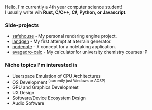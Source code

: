 Hello, I'm currently a 4th year computer science student!\
I usually write wih **Rust, C/C++, C#, Python, or Javascript**.
### Side-projects
* [safehouse](https://github.com/toastmod/projectsafehouse) - My personal rendering engine project.
* [landgen](https://github.com/toastmod/landgen) - My first attempt at a terrain generator.
* [nodenote](https://github.com/toastmod/nodenote) - A concept for a notetaking application.
* [avagadro-calc](https://github.com/toastmod/avagadro-calc) - My calculator for university chemistry courses :P

### Niche topics I'm interested in
* Userspace Emulation of CPU Architectures
* OS Development <sup>(currently just Windows or AOSP)</sup> 
* GPU and Graphics Development
* UX Design
* Software/Device Ecosystem Design
* Audio Software
